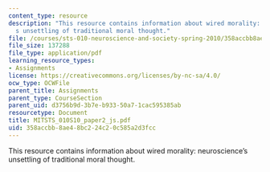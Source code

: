 ```yaml
---
content_type: resource
description: "This resource contains information about wired morality: neuroscience\u2019\
  s unsettling of traditional moral thought."
file: /courses/sts-010-neuroscience-and-society-spring-2010/358accbb8ae48bc224c20c585a2d3fcc_MITSTS_010S10_paper2_js.pdf
file_size: 137288
file_type: application/pdf
learning_resource_types:
- Assignments
license: https://creativecommons.org/licenses/by-nc-sa/4.0/
ocw_type: OCWFile
parent_title: Assignments
parent_type: CourseSection
parent_uid: d3756b9d-3b7e-b933-50a7-1cac595385ab
resourcetype: Document
title: MITSTS_010S10_paper2_js.pdf
uid: 358accbb-8ae4-8bc2-24c2-0c585a2d3fcc
---
```

This resource contains information about wired morality: neuroscience’s unsettling of traditional moral thought.